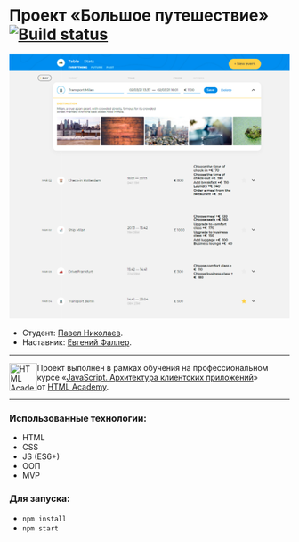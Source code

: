 # Проект «Большое путешествие» [![Build status][travis-image]][travis-url]

![Приложение «Большое путешествие»](/public/img/bigtrip_app.jpg)

- Студент: [Павел Николаев](https://up.htmlacademy.ru/ecmascript/13/user/861347).
- Наставник: [Евгений Фаллер](https://htmlacademy.ru/profile/id505933).

---

<a href="https://htmlacademy.ru/intensive/ecmascript"><img align="left" width="50" height="50" title="HTML Academy" src="https://up.htmlacademy.ru/static/img/intensive/ecmascript/logo-for-github.svg"></a>

Проект выполнен в рамках обучения на профессиональном курсе «[JavaScript. Архитектура клиентских приложений](https://htmlacademy.ru/intensive/ecmascript)» от [HTML Academy](https://htmlacademy.ru).

[travis-image]: https://travis-ci.com/htmlacademy-ecmascript/861347-big-trip-13.svg?branch=master
[travis-url]: https://travis-ci.com/htmlacademy-ecmascript/861347-big-trip-13

---

### Использованные технологии:
- HTML
- CSS
- JS (ES6+)
- ООП
- MVP

### Для запуска:

- `npm install`
- `npm start`
